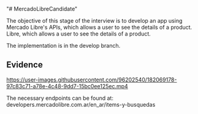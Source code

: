 "# MercadoLibreCandidate" 

The objective of this stage of the interview is to develop an app using Mercado Libre's APIs, which allows a user to see the details of a product. Libre, which allows a user to see the details of a product.

The implementation is in the develop branch.

## Evidence
https://user-images.githubusercontent.com/96202540/182069178-97c83c71-a78e-4c48-9dd7-15bc0ee125ec.mp4

The necessary endpoints can be found at:
developers.mercadolibre.com.ar/en_ar/items-y-busquedas
